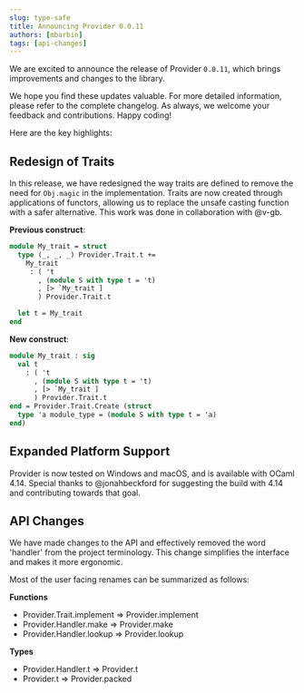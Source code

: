 ```yaml
---
slug: type-safe
title: Announcing Provider 0.0.11
authors: [mbarbin]
tags: [api-changes]
---
```


We are excited to announce the release of Provider `0.0.11`, which brings improvements and changes to the library.

We hope you find these updates valuable. For more detailed information, please refer to the complete changelog. As always, we welcome your feedback and contributions. Happy coding!

<!-- truncate -->

Here are the key highlights:

## Redesign of Traits

In this release, we have redesigned the way traits are defined to remove the need for `Obj.magic` in the implementation. Traits are now created through applications of functors, allowing us to replace the unsafe casting function with a safer alternative. This work was done in collaboration with @v-gb.

**Previous construct**:

```ocaml
module My_trait = struct
  type (_, _, _) Provider.Trait.t +=
    My_trait
     : ( 't
       , (module S with type t = 't)
       , [> `My_trait ]
       ) Provider.Trait.t

  let t = My_trait
end
```

**New construct**:

```ocaml
module My_trait : sig
  val t
    : ( 't
      , (module S with type t = 't)
      , [> `My_trait ]
      ) Provider.Trait.t
end = Provider.Trait.Create (struct
  type 'a module_type = (module S with type t = 'a)
end)
```

## Expanded Platform Support

Provider is now tested on Windows and macOS, and is available with OCaml 4.14. Special thanks to @jonahbeckford for suggesting the build with 4.14 and contributing towards that goal.

## API Changes

We have made changes to the API and effectively removed the word 'handler' from the project terminology. This change simplifies the interface and makes it more ergonomic.

Most of the user facing renames can be summarized as follows:

**Functions**

- Provider.Trait.implement => Provider.implement
- Provider.Handler.make => Provider.make
- Provider.Handler.lookup => Provider.lookup

**Types**

- Provider.Handler.t => Provider.t
- Provider.t => Provider.packed
